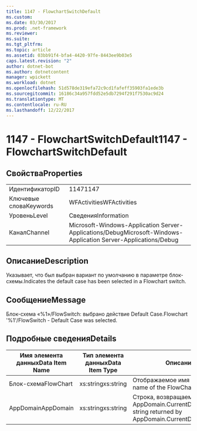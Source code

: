 ```yaml
---
title: 1147 - FlowchartSwitchDefault
ms.custom: 
ms.date: 03/30/2017
ms.prod: .net-framework
ms.reviewer: 
ms.suite: 
ms.tgt_pltfrm: 
ms.topic: article
ms.assetid: 03bb91f4-bfa4-4420-97fe-8443ee9b03e5
caps.latest.revision: "2"
author: dotnet-bot
ms.author: dotnetcontent
manager: wpickett
ms.workload: dotnet
ms.openlocfilehash: 51d578de319efa72c9cd1fafeff35903fa1ede3b
ms.sourcegitcommit: 16186c34a957fdd52e5db7294f291f7530ac9d24
ms.translationtype: MT
ms.contentlocale: ru-RU
ms.lasthandoff: 12/22/2017
---
```

# <a name="1147---flowchartswitchdefault"></a><span data-ttu-id="663bd-102">1147 - FlowchartSwitchDefault</span><span class="sxs-lookup"><span data-stu-id="663bd-102">1147 - FlowchartSwitchDefault</span></span>
## <a name="properties"></a><span data-ttu-id="663bd-103">Свойства</span><span class="sxs-lookup"><span data-stu-id="663bd-103">Properties</span></span>  
  
|||  
|-|-|  
|<span data-ttu-id="663bd-104">Идентификатор</span><span class="sxs-lookup"><span data-stu-id="663bd-104">ID</span></span>|<span data-ttu-id="663bd-105">1147</span><span class="sxs-lookup"><span data-stu-id="663bd-105">1147</span></span>|  
|<span data-ttu-id="663bd-106">Ключевые слова</span><span class="sxs-lookup"><span data-stu-id="663bd-106">Keywords</span></span>|<span data-ttu-id="663bd-107">WFActivities</span><span class="sxs-lookup"><span data-stu-id="663bd-107">WFActivities</span></span>|  
|<span data-ttu-id="663bd-108">Уровень</span><span class="sxs-lookup"><span data-stu-id="663bd-108">Level</span></span>|<span data-ttu-id="663bd-109">Сведения</span><span class="sxs-lookup"><span data-stu-id="663bd-109">Information</span></span>|  
|<span data-ttu-id="663bd-110">Канал</span><span class="sxs-lookup"><span data-stu-id="663bd-110">Channel</span></span>|<span data-ttu-id="663bd-111">Microsoft-Windows-Application Server-Applications/Debug</span><span class="sxs-lookup"><span data-stu-id="663bd-111">Microsoft-Windows-Application Server-Applications/Debug</span></span>|  
  
## <a name="description"></a><span data-ttu-id="663bd-112">Описание</span><span class="sxs-lookup"><span data-stu-id="663bd-112">Description</span></span>  
 <span data-ttu-id="663bd-113">Указывает, что был выбран вариант по умолчанию в параметре блок-схемы.</span><span class="sxs-lookup"><span data-stu-id="663bd-113">Indicates the default case has been selected in a Flowchart switch.</span></span>  
  
## <a name="message"></a><span data-ttu-id="663bd-114">Сообщение</span><span class="sxs-lookup"><span data-stu-id="663bd-114">Message</span></span>  
 <span data-ttu-id="663bd-115">Блок-схема «%1»/FlowSwitch: выбрано действие Default Case.</span><span class="sxs-lookup"><span data-stu-id="663bd-115">Flowchart '%1'/FlowSwitch - Default Case was selected.</span></span>  
  
## <a name="details"></a><span data-ttu-id="663bd-116">Подробные сведения</span><span class="sxs-lookup"><span data-stu-id="663bd-116">Details</span></span>  
  
|<span data-ttu-id="663bd-117">Имя элемента данных</span><span class="sxs-lookup"><span data-stu-id="663bd-117">Data Item Name</span></span>|<span data-ttu-id="663bd-118">Тип элемента данных</span><span class="sxs-lookup"><span data-stu-id="663bd-118">Data Item Type</span></span>|<span data-ttu-id="663bd-119">Описание</span><span class="sxs-lookup"><span data-stu-id="663bd-119">Description</span></span>|  
|--------------------|--------------------|-----------------|  
|<span data-ttu-id="663bd-120">Блок-схема</span><span class="sxs-lookup"><span data-stu-id="663bd-120">FlowChart</span></span>|<span data-ttu-id="663bd-121">xs:string</span><span class="sxs-lookup"><span data-stu-id="663bd-121">xs:string</span></span>|<span data-ttu-id="663bd-122">Отображаемое имя блок-схемы.</span><span class="sxs-lookup"><span data-stu-id="663bd-122">The display name of the FlowChart.</span></span>|  
|<span data-ttu-id="663bd-123">AppDomain</span><span class="sxs-lookup"><span data-stu-id="663bd-123">AppDomain</span></span>|<span data-ttu-id="663bd-124">xs:string</span><span class="sxs-lookup"><span data-stu-id="663bd-124">xs:string</span></span>|<span data-ttu-id="663bd-125">Строка, возвращаемая AppDomain.CurrentDomain.FriendlyName.</span><span class="sxs-lookup"><span data-stu-id="663bd-125">The string returned by AppDomain.CurrentDomain.FriendlyName.</span></span>|
